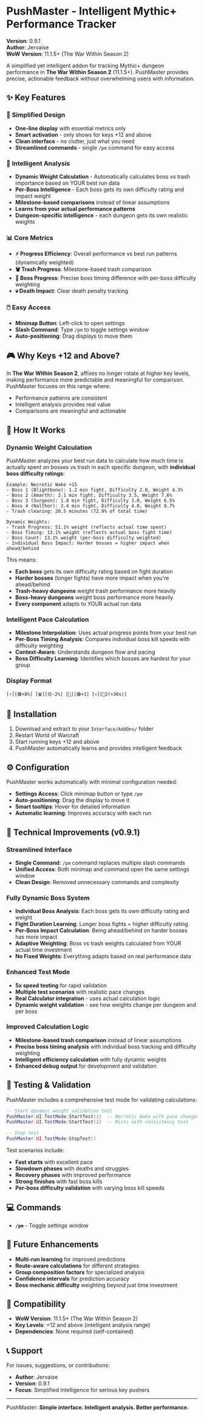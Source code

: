 # PushMaster - Intelligent Mythic+ Performance Tracker

**Version**: 0.9.1  
**Author**: Jervaise  
**WoW Version**: 11.1.5+ (The War Within Season 2)

A simplified yet intelligent addon for tracking Mythic+ dungeon performance in **The War Within Season 2** (11.1.5+). PushMaster provides precise, actionable feedback without overwhelming users with information.

## ✨ Key Features

### 🎯 **Simplified Design**
- **One-line display** with essential metrics only
- **Smart activation** - only shows for keys +12 and above
- **Clean interface** - no clutter, just what you need
- **Streamlined commands** - single `/pm` command for easy access

### 🧠 **Intelligent Analysis**
- **Dynamic Weight Calculation** - Automatically calculates boss vs trash importance based on YOUR best run data
- **Per-Boss Intelligence** - Each boss gets its own difficulty rating and impact weight
- **Milestone-based comparisons** instead of linear assumptions
- **Learns from your actual performance patterns**
- **Dungeon-specific intelligence** - each dungeon gets its own realistic weights

### 📊 **Core Metrics**
- **⚡ Progress Efficiency**: Overall performance vs best run patterns (dynamically weighted)
- **🗑️ Trash Progress**: Milestone-based trash comparison  
- **👹 Boss Progress**: Precise boss timing difference with per-boss difficulty weighting
- **💀 Death Impact**: Clear death penalty tracking

### 🖱️ **Easy Access**
- **Minimap Button**: Left-click to open settings
- **Slash Command**: Type `/pm` to toggle settings window
- **Auto-positioning**: Drag displays to move them

## 🎮 Why Keys +12 and Above?

In **The War Within Season 2**, affixes no longer rotate at higher key levels, making performance more predictable and meaningful for comparison. PushMaster focuses on this range where:
- Performance patterns are consistent
- Intelligent analysis provides real value
- Comparisons are meaningful and actionable

## 🔧 How It Works

### **Dynamic Weight Calculation**
PushMaster analyzes your best run data to calculate how much time is actually spent on bosses vs trash in each specific dungeon, with **individual boss difficulty ratings**:

```
Example: Necrotic Wake +15
- Boss 1 (Blightbone): 1.2 min fight, Difficulty 2.0, Weight 4.3%
- Boss 2 (Amarth): 2.1 min fight, Difficulty 3.5, Weight 7.6%  
- Boss 3 (Surgeon): 1.8 min fight, Difficulty 3.0, Weight 6.5%
- Boss 4 (Nalthor): 2.4 min fight, Difficulty 4.0, Weight 8.7%
- Trash clearing: 20.5 minutes (72.9% of total time)

Dynamic Weights:
- Trash Progress: 51.1% weight (reflects actual time spent)
- Boss Timing: 13.1% weight (reflects actual boss fight time)  
- Boss Count: 13.1% weight (per-boss difficulty weighted)
- Individual Boss Impact: Harder bosses = higher impact when ahead/behind
```

This means:
- **Each boss** gets its own difficulty rating based on fight duration
- **Harder bosses** (longer fights) have more impact when you're ahead/behind
- **Trash-heavy dungeons** weight trash performance more heavily
- **Boss-heavy dungeons** weight boss performance more heavily
- **Every component** adapts to YOUR actual run data

### **Intelligent Pace Calculation**
- **Milestone Interpolation**: Uses actual progress points from your best run
- **Per-Boss Timing Analysis**: Compares individual boss kill speeds with difficulty weighting
- **Context-Aware**: Understands dungeon flow and pacing
- **Boss Difficulty Learning**: Identifies which bosses are hardest for your group

### **Display Format**
```
[⚡][🟢+8%] [🗑️][🟡-2%] [👹][🟢+1] [💀][🔴2(+30s)]
```

## 🚀 Installation

1. Download and extract to your `Interface/AddOns/` folder
2. Restart World of Warcraft
3. Start running keys +12 and above
4. PushMaster automatically learns and provides intelligent feedback

## ⚙️ Configuration

PushMaster works automatically with minimal configuration needed:
- **Settings Access**: Click minimap button or type `/pm`
- **Auto-positioning**: Drag the display to move it
- **Smart tooltips**: Hover for detailed information
- **Automatic learning**: Improves accuracy with each run

## 🔬 Technical Improvements (v0.9.1)

### **Streamlined Interface**
- **Single Command**: `/pm` command replaces multiple slash commands
- **Unified Access**: Both minimap and command open the same settings window
- **Clean Design**: Removed unnecessary commands and complexity

### **Fully Dynamic Boss System**
- **Individual Boss Analysis**: Each boss gets its own difficulty rating and weight
- **Fight Duration Learning**: Longer boss fights = higher difficulty rating
- **Per-Boss Impact Calculation**: Being ahead/behind on harder bosses has more impact
- **Adaptive Weighting**: Boss vs trash weights calculated from YOUR actual time investment
- **No Fixed Weights**: Everything adapts based on real performance data

### **Enhanced Test Mode**
- **5x speed testing** for rapid validation
- **Multiple test scenarios** with realistic pace changes
- **Real Calculator integration** - uses actual calculation logic
- **Dynamic weight validation** - see how weights change per dungeon and per boss

### **Improved Calculation Logic**
- **Milestone-based trash comparison** instead of linear assumptions
- **Precise boss timing analysis** with individual boss tracking and difficulty weighting
- **Intelligent efficiency calculation** with fully dynamic weights
- **Enhanced debug output** for development and validation

## 🧪 Testing & Validation

PushMaster includes a comprehensive test mode for validating calculations:

```lua
-- Start dynamic weight validation test
PushMaster.UI.TestMode:StartTest(1)  -- Necrotic Wake with pace changes
PushMaster.UI.TestMode:StartTest(2)  -- Mists with consistency test

-- Stop test
PushMaster.UI.TestMode:StopTest()
```

Test scenarios include:
- **Fast starts** with excellent pace
- **Slowdown phases** with deaths and struggles  
- **Recovery phases** with improved performance
- **Strong finishes** with fast boss kills
- **Per-boss difficulty validation** with varying boss kill speeds

## 💻 Commands

- **`/pm`** - Toggle settings window

## 🔮 Future Enhancements

- **Multi-run learning** for improved predictions
- **Route-aware calculations** for different strategies
- **Group composition factors** for specialized analysis
- **Confidence intervals** for prediction accuracy
- **Boss mechanic difficulty** weighting beyond just time investment

## 🔧 Compatibility

- **WoW Version**: 11.1.5+ (The War Within Season 2)
- **Key Levels**: +12 and above (intelligent analysis range)
- **Dependencies**: None required (self-contained)

## 📞 Support

For issues, suggestions, or contributions:
- **Author**: Jervaise
- **Version**: 0.9.1
- **Focus**: Simplified intelligence for serious key pushers

---

PushMaster: **Simple interface. Intelligent analysis. Better performance.** 